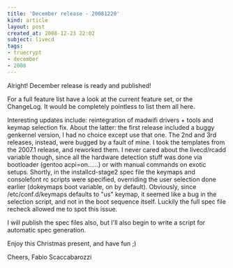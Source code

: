 ```yaml
---
title: 'December release - 20081220'
kind: article
layout: post
created_at: 2008-12-23 22:02
subject: livecd
tags:
- truecrypt
- december
- 2008
---
```

Alright\! December release is ready and published\!

For a full feature list have a look at the current feature set, or the ChangeLog\. It would be completely pointless to list them all here\.

Interesting updates include\: reintegration of madwifi drivers \+ tools and keymap selection fix\.
About the latter\: the first release included a buggy genkernel version, I had no choice except use that one\. The 2nd and 3rd releases, instead, were bugged by a fault of mine\. I took the templates from the 2007\.1 release, and reworked them\. I never cared about the livecd/rcadd variable though, since all the hardware detection stuff was done via bootloader \(gentoo acpi\=on\.\.\.\.\.\.\) or with manual commands on exotic setups\. Shortly, in the installcd\-stage2 spec file the keymaps and consolefont rc scripts were specified, overriding the user selection done earlier \(dokeymaps boot variable, on by default\)\. Obviously, since /etc/conf\.d/keymaps defaults to \"us\" keymap, it seemed like a bug in the selection script, and not in the boot sequence itself\. Luckily the full spec file recheck allowed me to spot this issue\.

I will publish the spec files also, but I\'ll also begin to write a script for automatic spec generation\.

Enjoy this Christmas present, and have fun ;\)

Cheers,
Fabio Scaccabarozzi
